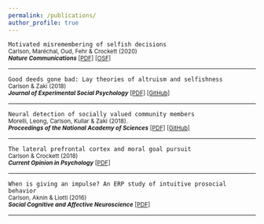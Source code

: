```yaml
---
permalink: /publications/
author_profile: true
---
```

`Motivated misremembering of selfish decisions`  
<sub>Carlson, Maréchal, Oud, Fehr & Crockett (2020)  
*<b>Nature Communications</b>* [[PDF]](https://rdcu.be/b3UvR) [[OSF]](https://osf.io/pzwt7/) </sub>

---

`Good deeds gone bad: Lay theories of altruism and selfishness`    
<sub>Carlson & Zaki (2018)  
*<b>Journal of Experimental Social Psychology</b>* [[PDF]](http://ssnl.stanford.edu/sites/default/files/pdf/carlsonZaki_layTheories_inpress_0.pdf?width=85%&height=85%&iframe=true) [[GitHub]](https://github.com/carlsonrw/layTheories_altruism)</sub>  

---
 
`Neural detection of socially valued community members`  
<sub>Morelli, Leong, Carlson, Kullar & Zaki (2018).  
*<b>Proceedings of the National Academy of Sciences</b>* [[PDF]](http://ssnl.stanford.edu/sites/default/files/pdf/Morelli%20et%20al_2018_PNAS.pdf?width=85%&height=85%&iframe=true) [[GitHub]](https://github.com/esclabUIC/NetworkFMRI)</sub> 

---
 
`The lateral prefrontal cortex and moral goal pursuit`   
<sub>Carlson & Crockett (2018)  
*<b>Current Opinion in Psychology</b>*  [[PDF]](https://static1.squarespace.com/static/538ca3ade4b090f9ef331978/t/5bc8db67e5e5f0da97432b84/1539890024330/1-s2.0-S2352250X18300034-main.pdf)</sub>  
 
---
 
`When is giving an impulse? An ERP study of intuitive prosocial behavior`  
<sub>Carlson, Aknin & Liotti (2016)  
*<b>Social Cognitive and Affective Neuroscience</b>* [[PDF]](https://academic.oup.com/scan/article-pdf/11/7/1121/27103123/nsv077.pdf)</sub>  

---
 
